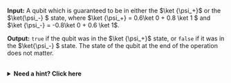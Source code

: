 **Input:** A qubit which is guaranteed to be in either the $\ket {\psi_+}$ or the $\ket{\psi_-} $ state, where $\ket {\psi_+} = 0.6\ket 0 + 0.8 \ket 1 $ and $\ket {\psi_-} = -0.8\ket 0 + 0.6 \ket 1$.

**Output:** `true` if the qubit was in the $\ket {\psi_+}$ state, or `false` if it was in the $\ket{\psi_-} $ state. The state of the qubit at the end of the operation does not matter.

<br/>
<details>
    <summary><strong>Need a hint? Click here</strong></summary>
    A suitable <a href="../SingleQubitGates/SingleQubitGates.ipynb#Rotation-Gates">$R_y$ rotation</a> can be used to go from the computational basis $\{ \ket 0, \ket 1 \}$ to the $\{ \ket{\psi_+}, \ket{\psi_-} \}$ basis and vice versa. 
     
</details>

